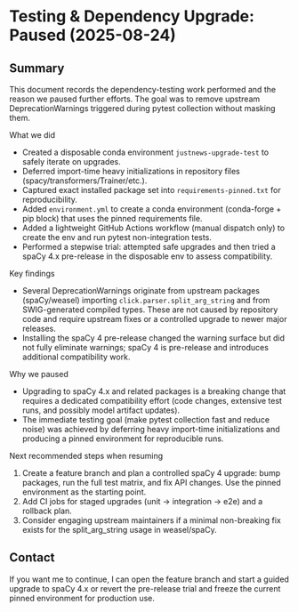 # Testing & Dependency Upgrade: Paused (2025-08-24)

Summary
-------
This document records the dependency-testing work performed and the reason we paused further
efforts. The goal was to remove upstream DeprecationWarnings triggered during pytest collection
without masking them.

What we did
- Created a disposable conda environment `justnews-upgrade-test` to safely iterate on upgrades.
- Deferred import-time heavy initializations in repository files (spacy/transformers/Trainer/etc.).
- Captured exact installed package set into `requirements-pinned.txt` for reproducibility.
- Added `environment.yml` to create a conda environment (conda-forge + pip block) that uses the
  pinned requirements file.
- Added a lightweight GitHub Actions workflow (manual dispatch only) to create the env and run
  pytest non-integration tests.
- Performed a stepwise trial: attempted safe upgrades and then tried a spaCy 4.x pre-release in the
  disposable env to assess compatibility.

Key findings
- Several DeprecationWarnings originate from upstream packages (spaCy/weasel) importing
  `click.parser.split_arg_string` and from SWIG-generated compiled types. These are not caused by
  repository code and require upstream fixes or a controlled upgrade to newer major releases.
- Installing the spaCy 4 pre-release changed the warning surface but did not fully eliminate
  warnings; spaCy 4 is pre-release and introduces additional compatibility work.

Why we paused
- Upgrading to spaCy 4.x and related packages is a breaking change that requires a dedicated
  compatibility effort (code changes, extensive test runs, and possibly model artifact updates).
- The immediate testing goal (make pytest collection fast and reduce noise) was achieved by
  deferring heavy import-time initializations and producing a pinned environment for reproducible
  runs.

Next recommended steps when resuming
1. Create a feature branch and plan a controlled spaCy 4 upgrade: bump packages, run the full
   test matrix, and fix API changes. Use the pinned environment as the starting point.
2. Add CI jobs for staged upgrades (unit -> integration -> e2e) and a rollback plan.
3. Consider engaging upstream maintainers if a minimal non-breaking fix exists for the
   split_arg_string usage in weasel/spaCy.

Contact
-------
If you want me to continue, I can open the feature branch and start a guided upgrade to spaCy 4.x
or revert the pre-release trial and freeze the current pinned environment for production use.
